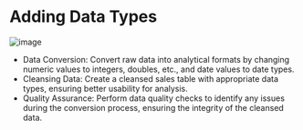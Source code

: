 # Adding Data Types

![image](https://github.com/user-attachments/assets/92142cdd-e988-4f46-b43c-a197a06784fd)

- Data Conversion: Convert raw data into analytical formats by changing numeric values to integers, doubles, etc., and date values to date types.
- Cleansing Data: Create a cleansed sales table with appropriate data types, ensuring better usability for analysis.
- Quality Assurance: Perform data quality checks to identify any issues during the conversion process, ensuring the integrity of the cleansed data.
